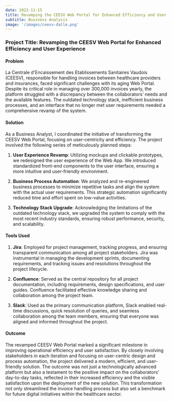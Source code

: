 ```yaml
---
date: 2022-11-15
title: Revamping the CEESV Web Portal for Enhanced Efficiency and User Experience
subtitle: Business Analysis
image: '/images/ceesv-dalle.png'
---
```

### Project Title: Revamping the CEESV Web Portal for Enhanced Efficiency and User Experience

#### Problem
La Centrale d'Encaissement des Etablissements Sanitaires Vaudois (CEESV), responsible for handling invoices between healthcare providers and insurances, faced significant challenges with its aging Web Portal. Despite its critical role in managing over 300,000 invoices yearly, the platform struggled with a discrepancy between the collaborators’ needs and the available features. The outdated technology stack, inefficient business processes, and an interface that no longer met user requirements needed a comprehensive revamp of the system.

#### Solution
As a Business Analyst, I coordinated the initiative of transforming the CEESV Web Portal, focusing on user-centricity and efficiency. The project involved the following series of meticulously planned steps:

1. **User Experience Revamp**: Utilizing mockups and clickable prototypes, we redesigned the user experience of the Web App. We introduced standardized front-end components to the user interface, ensuring a more intuitive and user-friendly environment.

2. **Business Process Automation**: We analyzed and re-engineered business processes to minimize repetitive tasks and align the system with the actual user requirements. This strategic automation significantly reduced time and effort spent on low-value activities.

3. **Technology Stack Upgrade**: Acknowledging the limitations of the outdated technology stack, we upgraded the system to comply with the most recent industry standards, ensuring robust performance, security, and scalability.

#### Tools Used
1. **Jira**: Employed for project management, tracking progress, and ensuring transparent communication among all project stakeholders. Jira was instrumental in managing the development sprints, documenting requirements, and tracking issues and resolutions throughout the project lifecycle.

2. **Confluence**: Served as the central repository for all project documentation, including requirements, design specifications, and user guides. Confluence facilitated effective knowledge sharing and collaboration among the project team.

3. **Slack**: Used as the primary communication platform, Slack enabled real-time discussions, quick resolution of queries, and seamless collaboration among the team members, ensuring that everyone was aligned and informed throughout the project.

#### Outcome
The revamped CEESV Web Portal marked a significant milestone in improving operational efficiency and user satisfaction. By closely involving stakeholders in each iteration and focusing on user-centric design and process automation, the project delivered a modern, efficient, and user-friendly solution. The outcome was not just a technologically advanced platform but also a testament to the positive impact on the collaborators’ day-to-day tasks, reflected in their increased efficiency and the visible satisfaction upon the deployment of the new solution. This transformation not only streamlined the invoice handling process but also set a benchmark for future digital initiatives within the healthcare sector.